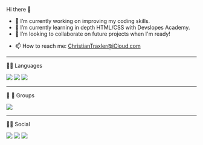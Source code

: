 Hi there 👋

<!--
**ChristianTraxler/ChristianTraxler** is a ✨ _special_ ✨ repository because its `README.md` (this file) appears on your GitHub profile.

Here are some ideas to get you started:
-->
- 🔭 I’m currently working on improving my coding skills.
- 🌱 I’m currently learning in depth HTML/CSS with Devslopes Academy.
- 👯 I’m looking to collaborate on future projects when I'm ready!
<!-- - 🤔 I’m looking for help with ...
- 💬 Ask me about ... -->
- 📫 How to reach me: ChristianTraxler@iCloud.com
<!-- - 😄 Pronouns: ... 
- ⚡ Fun fact: ... -->

---

:technologist: Languages

<img src="https://img.shields.io/badge/HTML5-E34F26?style=for-the-badge&logo=html5&logoColor=white" /> <img src="https://img.shields.io/badge/CSS3-1572B6?style=for-the-badge&logo=css3&logoColor=white" /> <img src="https://img.shields.io/badge/JavaScript-323330?style=for-the-badge&logo=javascript&logoColor=F7DF1E" />

<hr>

:fist_right: :fist_left: Groups 
<br>

<img src="https://img.shields.io/badge/Discord-7289DA?style=for-the-badge&logo=discord&logoColor=white" />

<hr>

:man::woman: Social
<br>

<img src="https://img.shields.io/badge/LinkedIn-0077B5?style=for-the-badge&logo=linkedin&logoColor=white" /> <img src="https://img.shields.io/badge/GitHub-100000?style=for-the-badge&logo=github&logoColor=white" /> <img src="https://img.shields.io/badge/Codepen-000000?style=for-the-badge&logo=codepen&logoColor=white" />

<!-- <img src="{BadgeURLHere}" /> -->


